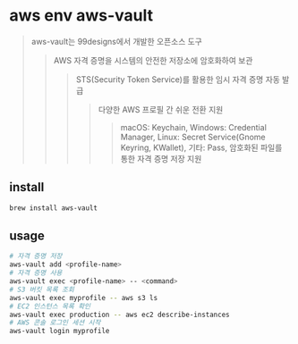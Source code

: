 # aws env aws-vault

> aws-vault는 99designs에서 개발한 오픈소스 도구
>
> > AWS 자격 증명을 시스템의 안전한 저장소에 암호화하여 보관
> >
> > > STS(Security Token Service)를 활용한 임시 자격 증명 자동 발급
> > >
> > > > 다양한 AWS 프로필 간 쉬운 전환 지원
> > > >
> > > > > macOS: Keychain, Windows: Credential Manager, Linux: Secret Service(Gnome Keyring, KWallet), 기타: Pass, 암호화된 파일를 통한 자격 증명 저장 지원

## install

```sh
brew install aws-vault
```

## usage

```sh
# 자격 증명 저장
aws-vault add <profile-name>
# 자격 증명 사용
aws-vault exec <profile-name> -- <command>
# S3 버킷 목록 조회
aws-vault exec myprofile -- aws s3 ls
# EC2 인스턴스 목록 확인
aws-vault exec production -- aws ec2 describe-instances
# AWS 콘솔 로그인 세션 시작
aws-vault login myprofile
```
